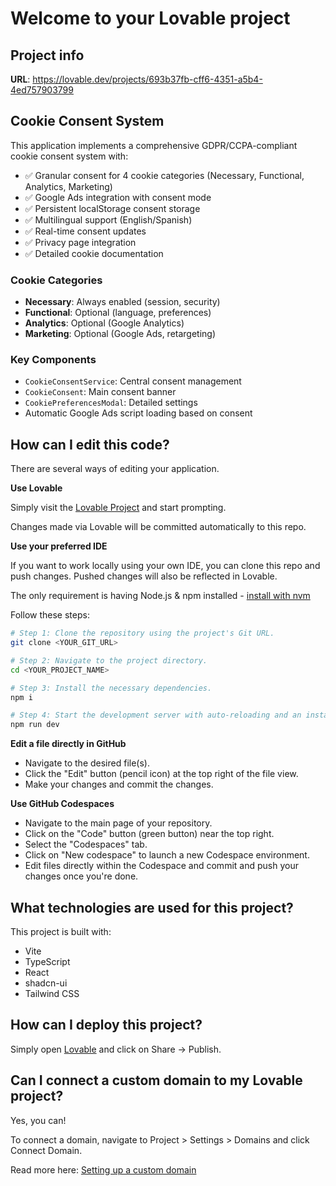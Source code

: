 # Welcome to your Lovable project

## Project info

**URL**: https://lovable.dev/projects/693b37fb-cff6-4351-a5b4-4ed757903799

## Cookie Consent System

This application implements a comprehensive GDPR/CCPA-compliant cookie consent system with:

- ✅ Granular consent for 4 cookie categories (Necessary, Functional, Analytics, Marketing)
- ✅ Google Ads integration with consent mode
- ✅ Persistent localStorage consent storage
- ✅ Multilingual support (English/Spanish)
- ✅ Real-time consent updates
- ✅ Privacy page integration
- ✅ Detailed cookie documentation

### Cookie Categories
- **Necessary**: Always enabled (session, security)
- **Functional**: Optional (language, preferences) 
- **Analytics**: Optional (Google Analytics)
- **Marketing**: Optional (Google Ads, retargeting)

### Key Components
- `CookieConsentService`: Central consent management
- `CookieConsent`: Main consent banner
- `CookiePreferencesModal`: Detailed settings
- Automatic Google Ads script loading based on consent

## How can I edit this code?

There are several ways of editing your application.

**Use Lovable**

Simply visit the [Lovable Project](https://lovable.dev/projects/693b37fb-cff6-4351-a5b4-4ed757903799) and start prompting.

Changes made via Lovable will be committed automatically to this repo.

**Use your preferred IDE**

If you want to work locally using your own IDE, you can clone this repo and push changes. Pushed changes will also be reflected in Lovable.

The only requirement is having Node.js & npm installed - [install with nvm](https://github.com/nvm-sh/nvm#installing-and-updating)

Follow these steps:

```sh
# Step 1: Clone the repository using the project's Git URL.
git clone <YOUR_GIT_URL>

# Step 2: Navigate to the project directory.
cd <YOUR_PROJECT_NAME>

# Step 3: Install the necessary dependencies.
npm i

# Step 4: Start the development server with auto-reloading and an instant preview.
npm run dev
```

**Edit a file directly in GitHub**

- Navigate to the desired file(s).
- Click the "Edit" button (pencil icon) at the top right of the file view.
- Make your changes and commit the changes.

**Use GitHub Codespaces**

- Navigate to the main page of your repository.
- Click on the "Code" button (green button) near the top right.
- Select the "Codespaces" tab.
- Click on "New codespace" to launch a new Codespace environment.
- Edit files directly within the Codespace and commit and push your changes once you're done.

## What technologies are used for this project?

This project is built with:

- Vite
- TypeScript
- React
- shadcn-ui
- Tailwind CSS

## How can I deploy this project?

Simply open [Lovable](https://lovable.dev/projects/693b37fb-cff6-4351-a5b4-4ed757903799) and click on Share -> Publish.

## Can I connect a custom domain to my Lovable project?

Yes, you can!

To connect a domain, navigate to Project > Settings > Domains and click Connect Domain.

Read more here: [Setting up a custom domain](https://docs.lovable.dev/tips-tricks/custom-domain#step-by-step-guide)
